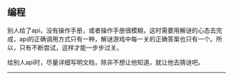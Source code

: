 ## 编程

别人给了api，没有操作手册，或者操作手册很模糊，这时需要用解谜的心态去完成，api的正确调用方式只有一种，解谜游戏中每一关的正确答案也只有一个。所以，只有不断尝试，这样才能一步步过关。

给别人api时，尽量详细写明文档，除非不想让他知道，就让他去猜谜吧。



---